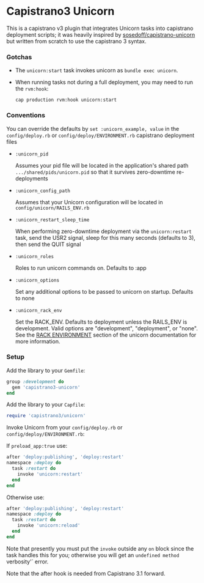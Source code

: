 # Capistrano3 Unicorn

This is a capistrano v3 plugin that integrates Unicorn tasks into capistrano deployment scripts; it was heavily inspired by [sosedoff/capistrano-unicorn](https://github.com/sosedoff/capistrano-unicorn) but written from scratch to use the capistrano 3 syntax.

### Gotchas

- The `unicorn:start` task invokes unicorn as `bundle exec unicorn`.

- When running tasks not during a full deployment, you may need to run the `rvm:hook`:

    `cap production rvm:hook unicorn:start`

### Conventions

You can override the defaults by `set :unicorn_example, value` in the `config/deploy.rb` or `config/deploy/ENVIRONMENT.rb` capistrano deployment files

- `:unicorn_pid`

    Assumes your pid file will be located in the application's shared path `.../shared/pids/unicorn.pid` so that it survives zero-downtime re-deployments

- `:unicorn_config_path`

    Assumes that your Unicorn configuration will be located in `config/unicorn/RAILS_ENV.rb`

- `:unicorn_restart_sleep_time`

    When performing zero-downtime deployment via the `unicorn:restart` task, send the USR2 signal, sleep for this many seconds (defaults to 3), then send the QUIT signal

- `:unicorn_roles`

    Roles to run unicorn commands on. Defaults to :app

- `:unicorn_options`

    Set any additional options to be passed to unicorn on startup. Defaults to none

- `:unicorn_rack_env`

    Set the RACK_ENV. Defaults to deployment unless the RAILS_ENV is development. Valid options are "development", "deployment", or "none". See the [RACK ENVIRONMENT](http://unicorn.bogomips.org/unicorn_1.html) section of the unicorn documentation for more information.

### Setup

Add the library to your `Gemfile`:

```ruby
group :development do
  gem 'capistrano3-unicorn'
end
```

Add the library to your `Capfile`:

```ruby
require 'capistrano3/unicorn'
```

Invoke Unicorn from your `config/deploy.rb` or `config/deploy/ENVIRONMENT.rb`:

If `preload_app:true` use:

```ruby
after 'deploy:publishing', 'deploy:restart'
namespace :deploy do
  task :restart do
    invoke 'unicorn:restart'
  end
end
```

Otherwise use:

```ruby
after 'deploy:publishing', 'deploy:restart'
namespace :deploy do
  task :restart do
    invoke 'unicorn:reload'
  end
end
```

Note that presently you must put the `invoke` outside any `on` block since the task handles this for you; otherwise you will get an `undefined method `verbosity'` error.

Note that the after hook is needed from Capistrano 3.1 forward.
